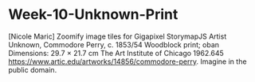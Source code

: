 # Week-10-Unknown-Print
[Nicole Maric] Zoomify image tiles for Gigapixel StorymapJS 
Artist Unknown, Commodore Perry, c. 1853/54 Woodblock print; oban Dimensions: 29.7 × 21.7 cm The Art Institute of Chicago 1962.645 https://www.artic.edu/artworks/14856/commodore-perry. Imagine in the public domain.
